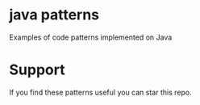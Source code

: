# java patterns
Examples of code patterns implemented on Java

# Support
If you find these patterns useful you can star this repo.